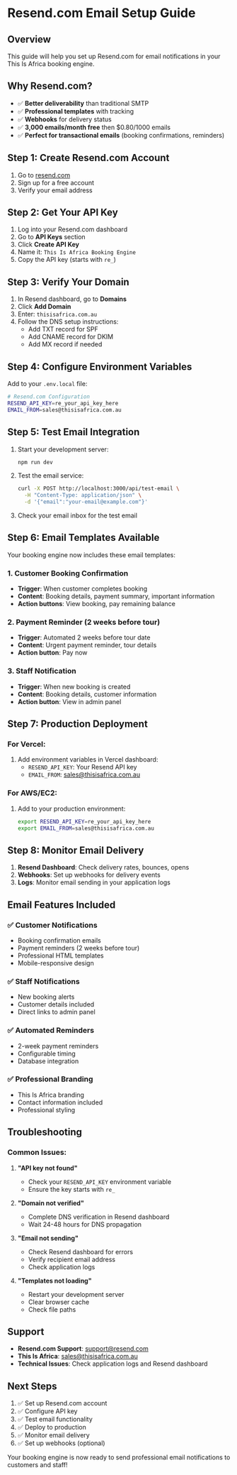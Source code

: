 # Resend.com Email Setup Guide

## Overview
This guide will help you set up Resend.com for email notifications in your This Is Africa booking engine.

## Why Resend.com?
- ✅ **Better deliverability** than traditional SMTP
- ✅ **Professional templates** with tracking
- ✅ **Webhooks** for delivery status
- ✅ **3,000 emails/month free** then $0.80/1000 emails
- ✅ **Perfect for transactional emails** (booking confirmations, reminders)

## Step 1: Create Resend.com Account

1. Go to [resend.com](https://resend.com)
2. Sign up for a free account
3. Verify your email address

## Step 2: Get Your API Key

1. Log into your Resend.com dashboard
2. Go to **API Keys** section
3. Click **Create API Key**
4. Name it: `This Is Africa Booking Engine`
5. Copy the API key (starts with `re_`)

## Step 3: Verify Your Domain

1. In Resend dashboard, go to **Domains**
2. Click **Add Domain**
3. Enter: `thisisafrica.com.au`
4. Follow the DNS setup instructions:
   - Add TXT record for SPF
   - Add CNAME record for DKIM
   - Add MX record if needed

## Step 4: Configure Environment Variables

Add to your `.env.local` file:

```bash
# Resend.com Configuration
RESEND_API_KEY=re_your_api_key_here
EMAIL_FROM=sales@thisisafrica.com.au
```

## Step 5: Test Email Integration

1. Start your development server:
   ```bash
   npm run dev
   ```

2. Test the email service:
   ```bash
   curl -X POST http://localhost:3000/api/test-email \
     -H "Content-Type: application/json" \
     -d '{"email":"your-email@example.com"}'
   ```

3. Check your email inbox for the test email

## Step 6: Email Templates Available

Your booking engine now includes these email templates:

### 1. Customer Booking Confirmation
- **Trigger**: When customer completes booking
- **Content**: Booking details, payment summary, important information
- **Action buttons**: View booking, pay remaining balance

### 2. Payment Reminder (2 weeks before tour)
- **Trigger**: Automated 2 weeks before tour date
- **Content**: Urgent payment reminder, tour details
- **Action button**: Pay now

### 3. Staff Notification
- **Trigger**: When new booking is created
- **Content**: Booking details, customer information
- **Action button**: View in admin panel

## Step 7: Production Deployment

### For Vercel:
1. Add environment variables in Vercel dashboard:
   - `RESEND_API_KEY`: Your Resend API key
   - `EMAIL_FROM`: sales@thisisafrica.com.au

### For AWS/EC2:
1. Add to your production environment:
   ```bash
   export RESEND_API_KEY=re_your_api_key_here
   export EMAIL_FROM=sales@thisisafrica.com.au
   ```

## Step 8: Monitor Email Delivery

1. **Resend Dashboard**: Check delivery rates, bounces, opens
2. **Webhooks**: Set up webhooks for delivery events
3. **Logs**: Monitor email sending in your application logs

## Email Features Included

### ✅ Customer Notifications
- Booking confirmation emails
- Payment reminders (2 weeks before tour)
- Professional HTML templates
- Mobile-responsive design

### ✅ Staff Notifications
- New booking alerts
- Customer details included
- Direct links to admin panel

### ✅ Automated Reminders
- 2-week payment reminders
- Configurable timing
- Database integration

### ✅ Professional Branding
- This Is Africa branding
- Contact information included
- Professional styling

## Troubleshooting

### Common Issues:

1. **"API key not found"**
   - Check your `RESEND_API_KEY` environment variable
   - Ensure the key starts with `re_`

2. **"Domain not verified"**
   - Complete DNS verification in Resend dashboard
   - Wait 24-48 hours for DNS propagation

3. **"Email not sending"**
   - Check Resend dashboard for errors
   - Verify recipient email address
   - Check application logs

4. **"Templates not loading"**
   - Restart your development server
   - Clear browser cache
   - Check file paths

## Support

- **Resend.com Support**: [support@resend.com](mailto:support@resend.com)
- **This Is Africa**: sales@thisisafrica.com.au
- **Technical Issues**: Check application logs and Resend dashboard

## Next Steps

1. ✅ Set up Resend.com account
2. ✅ Configure API key
3. ✅ Test email functionality
4. ✅ Deploy to production
5. ✅ Monitor email delivery
6. ✅ Set up webhooks (optional)

Your booking engine is now ready to send professional email notifications to customers and staff! 